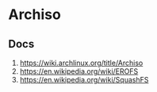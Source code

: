 # Archiso

## Docs

1. https://wiki.archlinux.org/title/Archiso
2. https://en.wikipedia.org/wiki/EROFS
3. https://en.wikipedia.org/wiki/SquashFS

